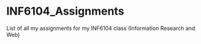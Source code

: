 # INF6104_Assignments
List of all my assignments for my INF6104 class (Information Research and Web)
